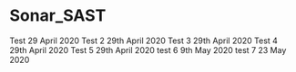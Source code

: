 # Sonar_SAST
Test 29 April 2020
Test 2 29th April 2020
Test 3 29th April 2020
Test 4 29th April 2020
Test 5 29th April 2020
test 6 9th  May 2020
test 7 23 May 2020

